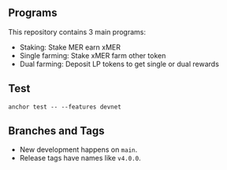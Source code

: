 ## Programs
This repository contains 3 main programs:
- Staking: Stake MER earn xMER
- Single farming: Stake xMER farm other token
- Dual farming: Deposit LP tokens to get single or dual rewards

## Test
```
anchor test -- --features devnet
```

## Branches and Tags
- New development happens on `main`.
- Release tags have names like `v4.0.0`.